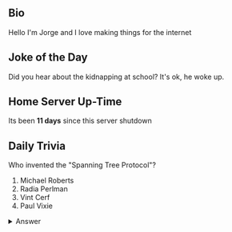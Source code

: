 ## Bio

Hello I'm Jorge and I love making things for the internet

## Joke of the Day

Did you hear about the kidnapping at school? It's ok, he woke up.

## Home Server Up-Time

Its been **11 days** since this server shutdown


## Daily Trivia

Who invented the &quot;Spanning Tree Protocol&quot;?
 1. Michael Roberts
 2. Radia Perlman
 3. Vint Cerf
 4. Paul Vixie

<details>
  <summary>Answer</summary>
  Radia Perlman
</details>
